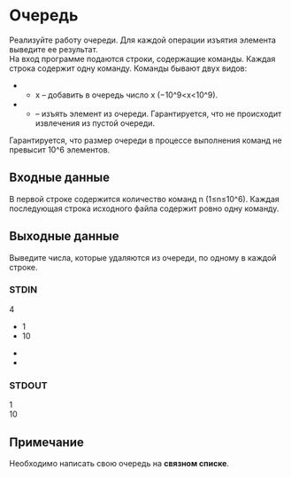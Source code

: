 # Очередь
Реализуйте работу очереди. Для каждой операции изъятия элемента выведите ее результат.  
На вход программе подаются строки, содержащие команды. Каждая строка содержит одну команду. Команды бывают двух видов:
- + x – добавить в очередь число x (−10^9<x<10^9).
- - – изъять элемент из очереди. Гарантируется, что не происходит извлечения из пустой очереди.

Гарантируется, что размер очереди в процессе выполнения команд не превысит 10^6 элементов.

## Входные данные
В первой строке содержится количество команд n (1≤n≤10^6). Каждая последующая строка исходного файла содержит ровно одну команду.

## Выходные данные
Выведите числа, которые удаляются из очереди, по одному в каждой строке.

### STDIN
4  
+ 1  
+ 10  
-  
-

### STDOUT
1  
10

## Примечание
Необходимо написать свою очередь на __связном списке__.
